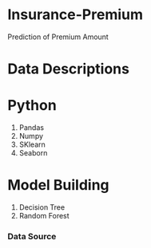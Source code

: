 # Insurance-Premium
Prediction of Premium Amount 

# Data Descriptions 

# Python 
1. Pandas
2. Numpy
3. SKlearn
4. Seaborn

# Model Building 

1. Decision Tree
2. Random Forest

### Data Source
